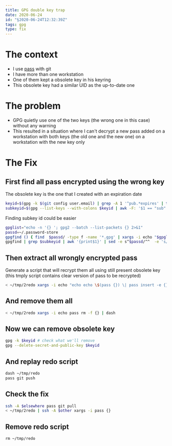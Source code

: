 ```yaml
---
title: GPG double key trap
date: 2020-06-24
id: "§2020-06-24T12:32:39Z"
tags: gpg
type: fix
---
```


[pass]: https://www.passwordstore.org/ "passwordstore.org"

# The context

- I use [pass][] with git
- I have more than one workstation
- One of them kept a obsolete key in his keyring
- This obsolete key had a similar UID as the up-to-date one

# The problem

- GPG quietly use one of the two keys (the wrong one in this case)
  without any warning
- This resulted in a situation where I can't decrypt a new pass added
  on a workstation with both keys (the old one and the new one) on a
  workstation with the new key only

# The Fix

## First find all pass encrypted using the wrong key

The obsolete key is the one that I created with an expiration date

```bash
keyid=$(gpg -k $(git config user.email) | grep -A 1 '^pub.*expires' | tail -1)
subkeyid=$(gpg --list-keys --with-colons $keyid | awk -F: '$1 == "sub" { print $5; }')
```

Finding subkey id could be easier

```bash
gpglist="echo -n '{} '; gpg2 --batch --list-packets {} 2>&1"
passd=~/.password-store
gpgfind () { find  $passd/ -type f -name '*.gpg' | xargs -i echo "$gpglist" | dash | grep  encrypted\ with; }
gpgfind | grep $subkeyid | awk '{print$1}' | sed -e s^$passd/^^  -e 's/.gpg$//' > ~/tmp/2redo
```

## Then extract all wrongly encrypted pass

Generate a script that will recrypt them all using still present
obsolete key (this tmply script contains clear version of pass to be
recrypted)

```bash
< ~/tmp/2redo xargs -i echo "echo echo \$(pass {}) \| pass insert -e {}" | dash > ~/tmp/redo
```

## And remove them all

```bash
< ~/tmp/2redo xargs -i echo pass rm -f {} | dash
```

## Now we can remove obsolete key

```bash
gpg -k $keyid # check what we'll remove
gpg --delete-secret-and-public-key $keyid
```

## And replay redo script

```bash
dash ~/tmp/redo
pass git push
```

## Check the fix

```bash
ssh -A $elsewhere pass git pull
< ~/tmp/2redo | ssh -A $other xargs -i pass {}
```

## Remove redo script

```
rm ~/tmp/redo
```
